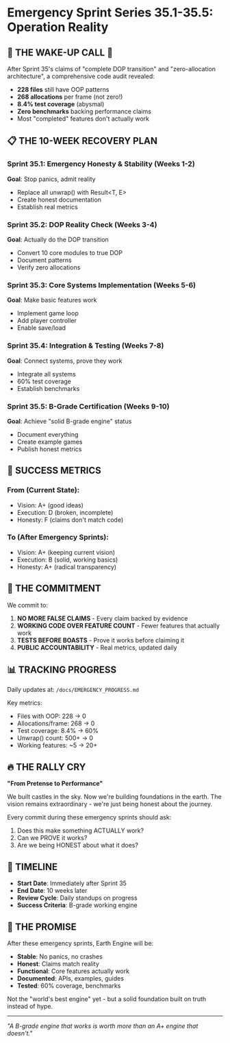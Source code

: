 # Emergency Sprint Series 35.1-35.5: Operation Reality

## 🚨 THE WAKE-UP CALL 🚨

After Sprint 35's claims of "complete DOP transition" and "zero-allocation architecture", a comprehensive code audit revealed:

- **228 files** still have OOP patterns
- **268 allocations** per frame (not zero!)
- **8.4% test coverage** (abysmal)
- **Zero benchmarks** backing performance claims
- Most "completed" features don't actually work

## 📋 THE 10-WEEK RECOVERY PLAN

### Sprint 35.1: Emergency Honesty & Stability (Weeks 1-2)
**Goal**: Stop panics, admit reality
- Replace all unwrap() with Result<T, E>
- Create honest documentation
- Establish real metrics

### Sprint 35.2: DOP Reality Check (Weeks 3-4)
**Goal**: Actually do the DOP transition
- Convert 10 core modules to true DOP
- Document patterns
- Verify zero allocations

### Sprint 35.3: Core Systems Implementation (Weeks 5-6)
**Goal**: Make basic features work
- Implement game loop
- Add player controller
- Enable save/load

### Sprint 35.4: Integration & Testing (Weeks 7-8)
**Goal**: Connect systems, prove they work
- Integrate all systems
- 60% test coverage
- Establish benchmarks

### Sprint 35.5: B-Grade Certification (Weeks 9-10)
**Goal**: Achieve "solid B-grade engine" status
- Document everything
- Create example games
- Publish honest metrics

## 🎯 SUCCESS METRICS

### From (Current State):
- Vision: A+ (good ideas)
- Execution: D (broken, incomplete)
- Honesty: F (claims don't match code)

### To (After Emergency Sprints):
- Vision: A+ (keeping current vision)
- Execution: B (solid, working basics)
- Honesty: A+ (radical transparency)

## 💪 THE COMMITMENT

We commit to:

1. **NO MORE FALSE CLAIMS** - Every claim backed by evidence
2. **WORKING CODE OVER FEATURE COUNT** - Fewer features that actually work
3. **TESTS BEFORE BOASTS** - Prove it works before claiming it
4. **PUBLIC ACCOUNTABILITY** - Real metrics, updated daily

## 📊 TRACKING PROGRESS

Daily updates at: `/docs/EMERGENCY_PROGRESS.md`

Key metrics:
- Files with OOP: 228 → 0
- Allocations/frame: 268 → 0
- Test coverage: 8.4% → 60%
- Unwrap() count: 500+ → 0
- Working features: ~5 → 20+

## 🔥 THE RALLY CRY

**"From Pretense to Performance"**

We built castles in the sky. Now we're building foundations in the earth. The vision remains extraordinary - we're just being honest about the journey.

Every commit during these emergency sprints should ask:
1. Does this make something ACTUALLY work?
2. Can we PROVE it works?
3. Are we being HONEST about what it does?

## 📅 TIMELINE

- **Start Date**: Immediately after Sprint 35
- **End Date**: 10 weeks later
- **Review Cycle**: Daily standups on progress
- **Success Criteria**: B-grade working engine

## 🚀 THE PROMISE

After these emergency sprints, Earth Engine will be:
- **Stable**: No panics, no crashes
- **Honest**: Claims match reality
- **Functional**: Core features actually work
- **Documented**: APIs, examples, guides
- **Tested**: 60% coverage, benchmarks

Not the "world's best engine" yet - but a solid foundation built on truth instead of hype.

---

*"A B-grade engine that works is worth more than an A+ engine that doesn't."*